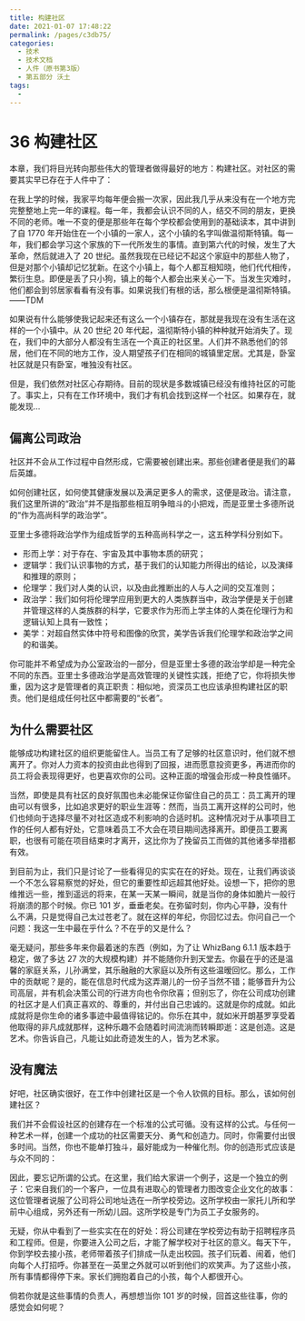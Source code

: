 ```yaml
---
title: 构建社区
date: 2021-01-07 17:48:22
permalink: /pages/c3db75/
categories:
  - 技术
  - 技术文档
  - 人件（原书第3版）
  - 第五部分 沃土
tags:
  - 
---
```

# 36 构建社区

本章，我们将目光转向那些伟大的管理者做得最好的地方：构建社区。对社区的需要其实早已存在于人件中了：

在我上学的时候，我家平均每年便会搬一次家，因此我几乎从来没有在一个地方完完整整地上完一年的课程。每一年，我都会认识不同的人，结交不同的朋友，更换不同的老师。唯一不变的便是那些年在每个学校都会使用到的基础读本，其中讲到了自 1770 年开始住在一个小镇的一家人，这个小镇的名字叫做温彻斯特镇。每一年，我们都会学习这个家族的下一代所发生的事情。直到第六代的时候，发生了大革命，然后就进入了 20 世纪。虽然我现在已经记不起这个家庭中的那些人物了，但是对那个小镇却记忆犹新。在这个小镇上，每个人都互相知晓，他们代代相传，繁衍生息。即便是丢了只小狗，镇上的每个人都会出来关心一下。当发生灾难时，他们都会到邻居家看看有没有事。如果说我们有根的话，那么根便是温彻斯特镇。  
——TDM

如果说有什么能够使我记起来还有这么一个小镇存在，那就是我现在没有生活在这样的一个小镇中。从 20 世纪 20 年代起，温彻斯特小镇的种种就开始消失了。现在，我们中的大部分人都没有生活在一个真正的社区里。人们并不熟悉他们的邻居，他们在不同的地方工作，没人期望孩子们在相同的城镇里定居。尤其是，卧室社区就是只有卧室，唯独没有社区。

但是，我们依然对社区心存期待。目前的现状是多数城镇已经没有维持社区的可能了。事实上，只有在工作环境中，我们才有机会找到这样一个社区。如果存在，就能发现…

## 偏离公司政治

社区并不会从工作过程中自然形成，它需要被创建出来。那些创建者便是我们的幕后英雄。

如何创建社区，如何使其健康发展以及满足更多人的需求，这便是政治。请注意，我们这里所讲的“政治”并不是指那些相互明争暗斗的小把戏，而是亚里士多德所说的“作为高尚科学的政治学”。

亚里士多德将政治学作为组成哲学的五种高尚科学之一，这五种学科分别如下。

- 形而上学：对于存在、宇宙及其中事物本质的研究；
- 逻辑学：我们认识事物的方式，基于我们的认知能力所得出的结论，以及演绎和推理的原则；
- 伦理学：我们对人类的认识，以及由此推断出的人与人之间的交互准则；
- 政治学：我们如何将伦理学应用到更大的人类族群当中，政治学便是关于创建并管理这样的人类族群的科学，它要求作为形而上学主体的人类在伦理行为和逻辑认知上具有一致性；
- 美学：对超自然实体中符号和图像的欣赏，美学告诉我们伦理学和政治学之间的和谐美。

你可能并不希望成为办公室政治的一部分，但是亚里士多德的政治学却是一种完全不同的东西。亚里士多德政治学是高效管理的关键性实践，拒绝了它，你将损失惨重，因为这才是管理者的真正职责：相似地，资深员工也应该承担构建社区的职责。他们是组成任何社区中都需要的“长者”。

## 为什么需要社区

能够成功构建社区的组织更能留住人。当员工有了足够的社区意识时，他们就不想离开了。你对人力资本的投资由此也得到了回报，进而愿意投资更多，再进而你的员工将会表现得更好，也更喜欢你的公司。这种正面的增强会形成一种良性循环。

当然，即使是具有社区的良好氛围也未必能保证你留住自己的员工：员工离开的理由可以有很多，比如追求更好的职业生涯等：然而，当员工离开这样的公司时，他们也倾向于选择尽量不对社区造成不利影响的合适时机。这种情况对于从事项目工作的任何人都有好处，它意味着员工不大会在项目期间选择离开。即便员工要离职，也很有可能在项目结束时才离开，这比你为了挽留员工而做的其他诸多举措都有效。

到目前为止，我们只是讨论了一些看得见的实实在在的好处。现在，让我们再谈谈一个不怎么容易察觉的好处，但它的重要性却远超其他好处。设想一下，把你的思维推远一些，推到遥远的将来，在某一天某一瞬间，就是当你的身体如脆片一般行将崩溃的那个时候。你已 101 岁，垂垂老矣。在弥留时刻，你内心平静，没有什么不满，只是觉得自己太过苍老了。就在这样的年纪，你回忆过去。你问自己一个问题：我这一生中最在乎什么？不在乎的又是什么？

毫无疑问，那些多年来你最着迷的东西（例如，为了让 WhizBang 6.1.1 版本趋于稳定，做了多达 27 次的大规模构建）并不能随你升到天堂去。你最在乎的还是温馨的家庭关系，儿孙满堂，其乐融融的大家庭以及所有这些温暧回忆。那么，工作中的贡献呢？是的，能在信息时代成为这弄潮儿的一份子当然不错；能够晋升为公司高层，并有机会决策公司的行进方向也令你欣喜；但别忘了，你在公司成功创建的社区才是人们真正喜欢的、尊重的，并付出自己忠诚的。这就是你的成就。如此成就将是你生命的诸多事迹中最值得铭记的。你乐在其中，就如米开朗基罗享受着他取得的非凡成就那样，这种乐趣不会随着时间流淌而转瞬即逝：这是创造。这是艺术。你告诉自己，凡能让如此奇迹发生的人，皆为艺术家。

## 没有魔法

好吧，社区确实很好，在工作中创建社区是一个令人钦佩的目标。那么，该如何创建社区？

我们并不会假设社区的创建存在一个标准的公式可循。没有这样的公式。与任何一种艺术一样，创建一个成功的社区需要天分、勇气和创造力。同时，你需要付出很多时间。当然，你也不能单打独斗，最好能成为一种催化剂。你的创造形式应该是与众不同的：

因此，要忘记所谓的公式。在这里，我们给大家讲一个例子，这是一个独立的例子：它来自我们的一个客户，一位具有进取心的管理者力图改变企业文化的故事：这位管理者说服了公司将公司地址选在一所学校旁边。这所学校由一家托儿所和学前中心组成，另外还有一所幼儿园。这所学校是专门为员工子女服务的。

无疑，你从中看到了一些实实在在的好处：将公司建在学校旁边有助于招聘程序员和工程师。但是，你要进入公司之后，才能了解学校对于社区的意义。每天下午，你到学校去接小孩，老师带着孩子们排成一队走出校园。孩子们玩着、闹着，他们向每个人打招呼。你甚至在一英里之外就可以听到他们的欢笑声。为了这些小孩，所有事情都得停下来。家长们拥抱着自己的小孩，每个人都很开心。

倘若你就是这些事情的负责人，再想想当你 101 岁的时候，回首这些往事，你的感觉会如何呢？
